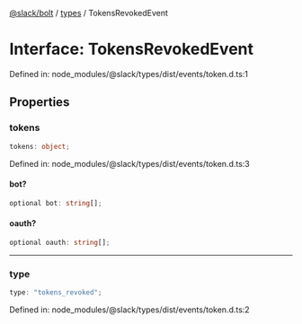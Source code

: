 [@slack/bolt](../../../../index.md) / [types](../index.md) / TokensRevokedEvent

# Interface: TokensRevokedEvent

Defined in: node\_modules/@slack/types/dist/events/token.d.ts:1

## Properties

### tokens

```ts
tokens: object;
```

Defined in: node\_modules/@slack/types/dist/events/token.d.ts:3

#### bot?

```ts
optional bot: string[];
```

#### oauth?

```ts
optional oauth: string[];
```

***

### type

```ts
type: "tokens_revoked";
```

Defined in: node\_modules/@slack/types/dist/events/token.d.ts:2
